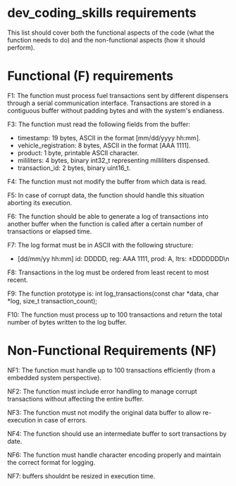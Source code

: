 # dev_coding_skills requirements
This list should cover both the functional aspects of the code (what the function needs to do) and the non-functional aspects (how it should perform).

# Functional (F) requirements
F1: The function must process fuel transactions sent by different dispensers through a serial communication interface. Transactions are stored in a contiguous buffer without padding bytes and with the system's endianess.

F3: The function must read the following fields from the buffer:
* timestamp: 19 bytes, ASCII in the format [mm/dd/yyyy hh:mm].
* vehicle_registration: 8 bytes, ASCII in the format [AAA 1111].
* product: 1 byte, printable ASCII character.
* mililiters: 4 bytes, binary int32_t representing milliliters dispensed.
* transaction_id: 2 bytes, binary uint16_t.

F4: The function must not modify the buffer from which data is read.

F5: In case of corrupt data, the function should handle this situation aborting its execution.

F6: The function should be able to generate a log of transactions into another buffer when the function is called after a certain number of transactions or elapsed time.

F7: The log format must be in ASCII with the following structure:
* [dd/mm/yy hh:mm] id: DDDDD, reg: AAA 1111, prod: A, ltrs: ±DDDDDDD\n

F8: Transactions in the log must be ordered from least recent to most recent.

F9: The function prototype is:
int log_transactions(const char *data, char *log, size_t transaction_count);

F10: The function must process up to 100 transactions and return the total number of bytes written to the log buffer.

# Non-Functional Requirements (NF)
NF1: The function must handle up to 100 transactions efficiently (from a embedded system perspective).

NF2: The function must include error handling to manage corrupt transactions without affecting the entire buffer.

NF3: The function must not modify the original data buffer to allow re-execution in case of errors.

NF4: The function should use an intermediate buffer to sort transactions by date.

NF6: The function must handle character encoding properly and maintain the correct format for logging.

NF7: buffers shouldnt be resized in execution time.
